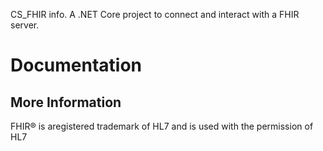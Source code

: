CS_FHIR info.
A .NET Core project to connect and interact with a FHIR server.
# Documentation

## More Information

FHIR&reg; is aregistered trademark of HL7 and is used with the permission of HL7
